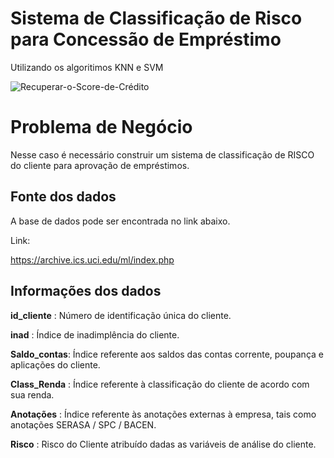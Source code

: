 # Sistema de Classificação de Risco para Concessão de Empréstimo
 Utilizando os algoritimos KNN e SVM 

![Recuperar-o-Score-de-Crédito](https://user-images.githubusercontent.com/55574172/100776290-1d791780-33e3-11eb-9aaf-eaad7384e4fe.gif)

# Problema de Negócio
Nesse caso é necessário construir um sistema de classificação de RISCO do cliente para aprovação de empréstimos.

## Fonte dos dados
A base de dados pode ser encontrada no link abaixo.

Link:

https://archive.ics.uci.edu/ml/index.php

## Informações dos dados

**id_cliente** : Número de identificação única do cliente.

**inad** : Índice de inadimplência do cliente.

**Saldo_contas**: Índice referente aos saldos das contas corrente, poupança e aplicações do cliente.

**Class_Renda** : Índice referente à classificação do cliente de acordo com sua renda.

**Anotações** : Índice referente às anotações externas à empresa, tais como anotações SERASA / SPC / BACEN.

**Risco** : Risco do Cliente atribuído dadas as variáveis de análise do cliente.
